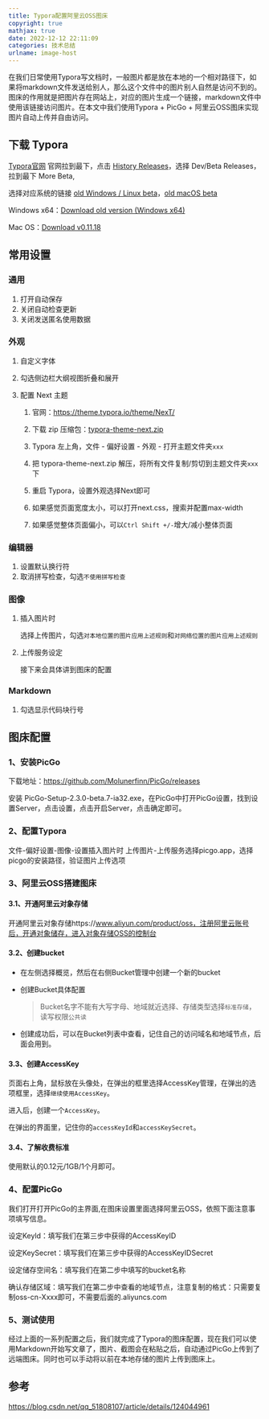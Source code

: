 ```yaml
---
title: Typora配置阿里云OSS图床
copyright: true
mathjax: true
date: 2022-12-12 22:11:09
categories: 技术总结
urlname: image-host
---
```


在我们日常使用Typora写文档时，一般图片都是放在本地的一个相对路径下，如果将markdown文件发送给别人，那么这个文件中的图片别人自然是访问不到的。图床的作用就是把图片存在网站上，对应的图片生成一个链接，markdown文件中使用该链接访问图片。在本文中我们使用Typora + PicGo + 阿里云OSS图床实现图片自动上传并自由访问。

<!--more-->

## 下载 Typora

[Typora官网](https://typora.io/) 官网拉到最下，点击 [History Releases](https://typora.io/releases/all)，选择 Dev/Beta Releases，拉到最下 More Beta,

选择对应系统的链接 [old Windows / Linux beta](https://typora.io/windows/dev_release.html)，[old macOS beta](https://typora.io/dev_release.html)

Windows x64：[Download old version (Windows x64)](https://download.typora.io/windows/typora-update-x64-1016.exe)

Mac OS：[Download v0.11.18](https://download.typora.io/mac/Typora-0.11.18.dmg)

## 常用设置

### 通用

1. 打开自动保存
2. 关闭自动检查更新
3. 关闭发送匿名使用数据

### 外观

1. 自定义字体

2. 勾选侧边栏大纲视图折叠和展开

3. 配置 Next 主题

	1. 官网：https://theme.typora.io/theme/NexT/

	2. 下载 zip 压缩包：[typora-theme-next.zip](https://github.com/BillChen2k/typora-theme-next/releases/download/1.1.1/typora-theme-next.zip)

	3. Typora 左上角，文件 - 偏好设置 - 外观 - 打开主题文件夹`xxx`

	4. 把 typora-theme-next.zip 解压，将所有文件复制/剪切到主题文件夹`xxx`下
	5. 重启 Typora，设置外观选择Next即可
	6. 如果感觉页面宽度太小，可以打开next.css，搜索并配置max-width
	7. 如果感觉整体页面偏小，可以`Ctrl Shift +/-`增大/减小整体页面

### 编辑器

1. 设置默认换行符
2. 取消拼写检查，勾选`不使用拼写检查`

### 图像

1. 插入图片时

	选择上传图片，勾选`对本地位置的图片应用上述规则`和`对网络位置的图片应用上述规则`

2. 上传服务设定

	接下来会具体讲到图床的配置

### Markdown

1. 勾选显示代码块行号

## 图床配置

### 1、安装PicGo

下载地址：https://github.com/Molunerfinn/PicGo/releases

安装 PicGo-Setup-2.3.0-beta.7-ia32.exe，在PicGo中打开PicGo设置，找到设置Server，点击设置，点击开启Server，点击确定即可。

### 2、配置Typora

文件-偏好设置-图像-设置插入图片时 上传图片-上传服务选择picgo.app，选择picgo的安装路径，验证图片上传选项

### 3、阿里云OSS搭建图床

#### 3.1、开通阿里云对象存储

开通阿里云对象存储https://www.aliyun.com/product/oss，注册阿里云账号后，开通对象储存，进入对象存储OSS的控制台

#### 3.2、创建bucket

- 在左侧选择概览，然后在右侧Bucket管理中创建一个新的bucket

- 创建Bucket具体配置

	> Bucket名字不能有大写字母、地域就近选择、存储类型选择`标准存储`，读写权限`公共读`

- 创建成功后，可以在Bucket列表中查看，记住自己的访问域名和地域节点，后面会用到。

#### 3.3、创建AccessKey

页面右上角，鼠标放在头像处，在弹出的框里选择AccessKey管理，在弹出的选项框里，选择`继续使用AccessKey`。

进入后，创建一个`AccessKey`。

在弹出的界面里，记住你的`accessKeyId`和`accessKeySecret`。

#### 3.4、了解收费标准

使用默认的0.12元/1GB/1个月即可。

### 4、配置PicGo

我们打开打开PicGo的主界面,在图床设置里面选择阿里云OSS，依照下面注意事项填写信息。

设定Keyld：填写我们在第三步中获得的AccessKeyID

设定KeySecret：填写我们在第三步中获得的AccessKeyIDSecret

设定储存空间名：填写我们在第二步中填写的bucket名称

确认存储区域：填写我们在第二步中查看的地域节点，注意复制的格式：只需要复制oss-cn-Xxxx即可，不需要后面的.aliyuncs.com

### 5、测试使用

经过上面的一系列配置之后，我们就完成了Typora的图床配置，现在我们可以使用Markdown开始写文章了，图片、截图会在粘贴之后，自动通过PicGo上传到了远端图床。同时也可以手动将以前在本地存储的图片上传到图床上。

## 参考

https://blog.csdn.net/qq_51808107/article/details/124044961
